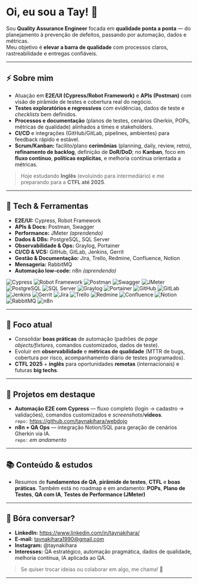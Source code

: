 # Oi, eu sou a Tay! 👋

Sou **Quality Assurance Engineer** focada em **qualidade ponta a ponta** — do planejamento à prevenção de defeitos, passando por automação, dados e métricas.  
Meu objetivo é **elevar a barra de qualidade** com processos claros, rastreabilidade e entregas confiáveis.

---

## ⚡ Sobre mim
- Atuação em **E2E/UI (Cypress/Robot Framework)** e **APIs (Postman)** com visão de pirâmide de testes e cobertura real do negócio.
- **Testes exploratórios e regressivos** com evidências, dados de teste e *checklists* bem definidos.
- **Processos e documentação** (planos de testes, cenários Gherkin, POPs, métricas de qualidade) alinhados a times e stakeholders.
- **CI/CD** e integrações (GitHub/GitLab, pipelines, ambientes) para feedback rápido e estável.
- **Scrum/Kanban:** facilito/plano **cerimônias** (planning, daily, review, retro), **refinamento de backlog**, definição de **DoR/DoD**; no **Kanban**, foco em **fluxo contínuo**, **políticas explícitas**, e melhoria contínua orientada a métricas.

> Hoje estudando **Inglês** (evoluindo para intermediário) e me preparando para a **CTFL até 2025**.

---

## 🧰 Tech & Ferramentas
- **E2E/UI:** Cypress, Robot Framework
- **APIs & Docs:** Postman, Swagger
- **Performance:** JMeter _(aprendendo)_
- **Dados & DBs:** PostgreSQL, SQL Server
- **Observabilidade & Ops:** Graylog, Portainer
- **CI/CD & VCS:** GitHub, GitLab, Jenkins, Gerrit
- **Gestão & Documentação:** Jira, Trello, Redmine, Confluence, Notion
- **Mensageria:** RabbitMQ
- **Automação low-code:** n8n _(aprendendo)_


<p align="left">
  <img alt="Cypress" src="https://img.shields.io/badge/Cypress-323232?logo=cypress&logoColor=white" />
  <img alt="Robot Framework" src="https://img.shields.io/badge/Robot%20Framework-000000?logo=robotframework&logoColor=white" />
  <img alt="Postman" src="https://img.shields.io/badge/Postman-FF6C37?logo=postman&logoColor=white" />
  <img alt="Swagger" src="https://img.shields.io/badge/Swagger-85EA2D?logo=swagger&logoColor=black" />
  <img alt="JMeter" src="https://img.shields.io/badge/JMeter-D22128?logo=apachejmeter&logoColor=white" />
  <img alt="PostgreSQL" src="https://img.shields.io/badge/PostgreSQL-4169E1?logo=postgresql&logoColor=white" />
  <img alt="SQL Server" src="https://img.shields.io/badge/SQL%20Server-CC2927?logo=microsoftsqlserver&logoColor=white" />
  <img alt="Graylog" src="https://img.shields.io/badge/Graylog-FF3633?logo=graylog&logoColor=white" />
  <img alt="Portainer" src="https://img.shields.io/badge/Portainer-13BEF9?logo=portainer&logoColor=white" />
  <img alt="GitHub" src="https://img.shields.io/badge/GitHub-181717?logo=github&logoColor=white" />
  <img alt="GitLab" src="https://img.shields.io/badge/GitLab-FC6D26?logo=gitlab&logoColor=white" />
  <img alt="Jenkins" src="https://img.shields.io/badge/Jenkins-D24939?logo=jenkins&logoColor=white" />
  <img alt="Gerrit" src="https://img.shields.io/badge/Gerrit-EEEEEE?logo=gerrit&logoColor=000000" />
  <img alt="Jira" src="https://img.shields.io/badge/Jira-0052CC?logo=jira&logoColor=white" />
  <img alt="Trello" src="https://img.shields.io/badge/Trello-0052CC?logo=trello&logoColor=white" />
  <img alt="Redmine" src="https://img.shields.io/badge/Redmine-B32024?logo=redmine&logoColor=white" />
  <img alt="Confluence" src="https://img.shields.io/badge/Confluence-172B4D?logo=confluence&logoColor=white" />
  <img alt="Notion" src="https://img.shields.io/badge/Notion-000000?logo=notion&logoColor=white" />
  <img alt="RabbitMQ" src="https://img.shields.io/badge/RabbitMQ-FF6600?logo=rabbitmq&logoColor=white" />
  <img alt="n8n" src="https://img.shields.io/badge/n8n-FB3F5C?logo=n8n&logoColor=white" />
</p>

---

## 🔭 Foco atual
- Consolidar **boas práticas** de automação (padrões de *page objects/fixtures*, comandos customizados, dados de teste).  
- Evoluir em **observabilidade** e **métricas de qualidade** (MTTR de bugs, cobertura por risco, acompanhamento diário de testes programados).
- **CTFL 2025** + **inglês** para oportunidades **remotas** (internacionais) e futuras **big techs**.

---

## 📌 Projetos em destaque
- **Automação E2E com Cypress** — fluxo completo (login → cadastro → validações), comandos customizados e *screenshots*/**videos**.  
  `repo:` https://github.com/taynakihara/webdojo
- **n8n + QA Ops** — integração Notion/SQL para geração de cenários Gherkin via IA.  
  `repo:` _em andamento_
  
---

## 📚 Conteúdo & estudos
- Resumos de **fundamentos de QA**, **pirâmide de testes**, **CTFL** e **boas práticas**. Também está no roadmap e em andamento: **POPs**, **Plano de Testes**, **QA com IA**, **Testes de Performance (JMeter)**

---

## 🤝 Bóra conversar?
- **LinkedIn:** https://www.linkedin.com/in/taynakihara/  
- **E-mail:** taynakihara1990@gmail.com
- **Instagram:** @taynakihara
- **Interesses:** QA estratégico, automação pragmática, dados de qualidade, melhoria contínua, IA aplicada ao QA.

> Se quiser trocar ideias ou colaborar em algo, me chama! 🚀

---
